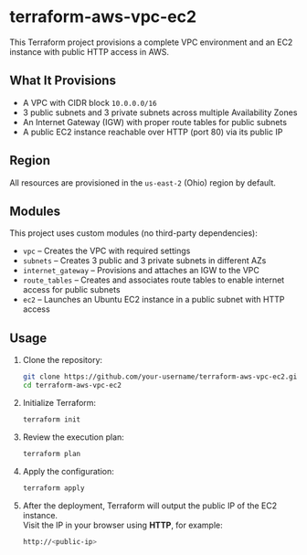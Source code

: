 # terraform-aws-vpc-ec2

This Terraform project provisions a complete VPC environment and an EC2 instance with public HTTP access in AWS.

## What It Provisions

- A VPC with CIDR block `10.0.0.0/16`
- 3 public subnets and 3 private subnets across multiple Availability Zones
- An Internet Gateway (IGW) with proper route tables for public subnets
- A public EC2 instance reachable over HTTP (port 80) via its public IP

## Region

All resources are provisioned in the `us-east-2` (Ohio) region by default.

## Modules

This project uses custom modules (no third-party dependencies):

- `vpc` – Creates the VPC with required settings
- `subnets` – Creates 3 public and 3 private subnets in different AZs
- `internet_gateway` – Provisions and attaches an IGW to the VPC
- `route_tables` – Creates and associates route tables to enable internet access for public subnets
- `ec2` – Launches an Ubuntu EC2 instance in a public subnet with HTTP access

## Usage

1. Clone the repository:
   ```bash
   git clone https://github.com/your-username/terraform-aws-vpc-ec2.git
   cd terraform-aws-vpc-ec2
   ```

2. Initialize Terraform:
   ```bash
   terraform init
   ```

2. Review the execution plan:
   ```bash
   terraform plan
   ```

4. Apply the configuration:
   ```bash
   terraform apply
   ```
5. After the deployment, Terraform will output the public IP of the EC2 instance.  
   Visit the IP in your browser using **HTTP**, for example:
    ```bash
    http://<public-ip>
    ```
